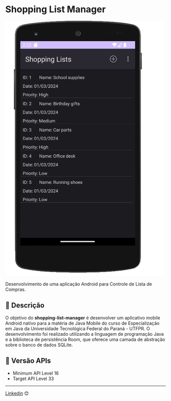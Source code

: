 # Shopping List Manager

![shopping-list-manager](img/shopping-list-manager-app.png)

Desenvolvimento de uma aplicação Android para Controle de Lista de Compras. 

## 🚀 Descrição

O objetivo do **shopping-list-manager** é desenvolver um aplicativo mobile Android nativo para a matéria de Java Mobile do curso de Especialização em Java da Universidade Tecnológica Federal do Paraná - UTFPR.
O desenvolvimento foi realizado utilizando a linguagem de programação Java e a biblioteca de persistência Room, que oferece uma camada de abstração sobre o banco de dados SQLite.

## 📌 Versão APIs
- Minimum API Level 16
- Target API Level 33

---
[Linkedin](https://www.linkedin.com/in/wellitonfernandes/) 😊